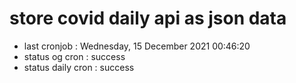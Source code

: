 # store covid daily api as json data

- last cronjob : Wednesday, 15 December 2021 00:46:20
- status og cron : success
- status daily cron : success
      
      
